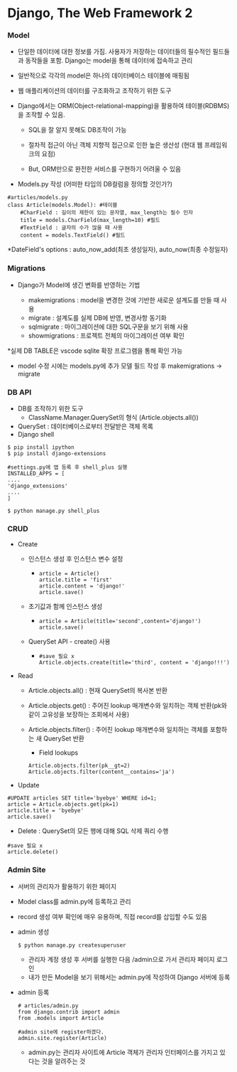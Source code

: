 # Django, The Web Framework 2



### Model

- 단일한 데이터에 대한 정보를 가짐. 사용자가 저장하는 데이터들의 필수적인 필드들과 동작들을 포함. Django는 model을 통해 데이터에 접속하고 관리

- 일반적으로 각각의 model은 하나의 데이터베이스 테이블에 매핑됨

- 웹 애플리케이션의 데이터를 구조화하고 조작하기 위한 도구

- Django에서는 ORM(Object-relational-mapping)을 활용하여 테이블(RDBMS)을 조작할 수 있음.

  - SQL을 잘 알지 못해도 DB조작이 가능

  - 절차적 접근이 아닌 객체 지향적 접근으로 인한 높은 생산성 (현대 웹 프레임워크의 요점)

  - But, ORM만으로 완전한 서비스를 구현하기 어려울 수 있음

    

- Models.py 작성 (어떠한 타입의 DB컬럼을 정의할 것인가?)

```
#articles/models.py
class Article(models.Model): #테이블
	#CharField : 길이의 제한이 있는 문자열, max_length는 필수 인자
	title = models.CharField(max_length=10) #필드 
	#TextField : 글자의 수가 많을 때 사용
	content = models.TextField() #필드
```

*DateField's options : auto_now_add(최초 생성일자), auto_now(최종 수정일자)

###  Migrations

- Django가 Model에 생긴 변화를 반영하는 기법

  - makemigrations : model을 변경한 것에 기반한 새로운 설계도를 만들 때 사용
  - migrate : 설계도를 실제 DB에 반영, 변경사항 동기화
  - sqlmigrate : 마이그레이션에 대한 SQL구문을 보기 위해 사용
  - showmigrations : 프로젝트 전체의 마이그레이션 여부 확인

*실제 DB TABLE은 vscode sqlite 확장 프로그램을 통해 확인 가능

- model 수정 시에는 models.py에 추가 모델 필드 작성 후 makemigrations -> migrate

  

### DB API

- DB를 조작하기 위한 도구
  - ClassName.Manager.QuerySet의 형식 (Article.objects.all())
- QuerySet : 데이터베이스로부터 전달받은 객체 목록
- Django shell

```
$ pip install ipython
$ pip install django-extensions

#settings.py에 앱 등록 후 shell_plus 실행
INSTALLED_APPS = [
....
'django_extensions'
....
]

$ python manage.py shell_plus
```



### CRUD

- Create

  - 인스턴스 생성 후 인스턴스 변수 설정

    - ```django
      article = Article()
      article.title = 'first'
      article.content = 'django!'
      article.save()
      ```

  - 초기값과 함께 인스턴스 생성

    - ```
      article = Article(title='second',content='django!')
      article.save()
      ```

  - QuerySet API - create() 사용

    - ```
      #save 필요 x
      Article.objects.create(title='third', content = 'django!!!')
      ```

      

- Read 

  - Article.objects.all() : 현재 QuerySet의 복사본 반환

  - Article.objects.get() : 주어진 lookup 매개변수와 일치하는 객체 반환(pk와 같이 고유성을 보장하는 조회에서 사용)

  - Article.objects.filter() : 주어진 lookup 매개변수와 일치하는 객체를 포함하는 새 QuerySet 반환

    - Field lookups

    ```django
    Article.objects.filter(pk__gt=2)
    Article.objects.filter(content__contains='ja')
    ```

    

- Update

```
#UPDATE articles SET title='byebye' WHERE id=1;
article = Article.objects.get(pk=1)
article.title = 'byebye'
article.save()
```



- Delete : QuerySet의 모든 행에 대해 SQL 삭제 쿼리 수행

```
#save 필요 x
article.delete()
```



### Admin Site

- 서버의 관리자가 활용하기 위한 페이지

- Model class를 admin.py에 등록하고 관리

- record 생성 여부 확인에 매우 유용하며, 직접 record를 삽입할 수도 있음

- admin 생성

  ```
  $ python manage.py createsuperuser
  ```

  - 관리자 계정 생성 후 서버를 실행한 다음 /admin으로 가서 관리자 페이지 로그인
  - 내가 만든 Model을 보기 위해서는 admin.py에 작성하여 Django 서버에 등록

- admin 등록

  ```
  # articles/admin.py
  from django.contrib import admin
  from .models import Article
  
  #admin site에 register하겠다.
  admin.site.register(Article)
  
  ```

  - admin.py는 관리자 사이트에 Article 객체가 관리자 인터페이스를 가지고 있다는 것을 알려주는 것

